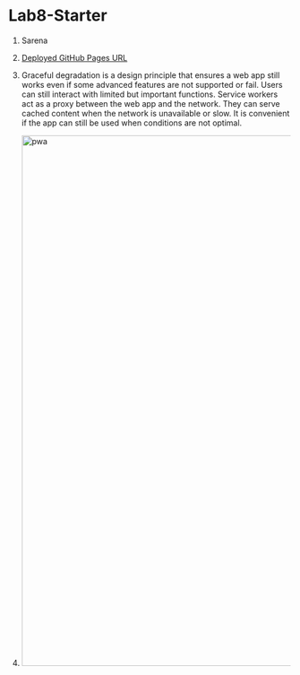 # Lab8-Starter
1. Sarena
2. [Deployed GitHub Pages URL](https://sarenap.github.io/Lab8-Starter/)

3. Graceful degradation is a design principle that ensures a web app still works even if some advanced features are not supported or fail. Users can still interact with limited but important functions. Service workers act as a proxy between the web app and the network. They can serve cached content when the network is unavailable or slow. It is convenient if the app can still be used when conditions are not optimal.

4. <img width="947" alt="pwa" src="https://github.com/sarenap/Lab8-Starter/assets/122493371/55f59290-5d13-4722-8b04-0d05a008006d">
